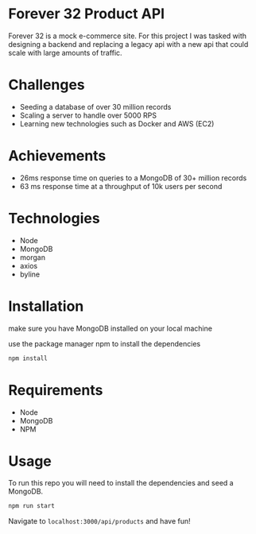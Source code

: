# Forever 32 Product API

Forever 32 is a mock e-commerce site. For this project I was tasked with designing a backend and replacing a legacy api with a new api that could scale with large amounts of traffic.

# Challenges

- Seeding a database of over 30 million records
- Scaling a server to handle over 5000 RPS
- Learning new technologies such as Docker and AWS (EC2)

# Achievements
- 26ms response time on queries to a MongoDB of 30+ million records
- 63 ms response time at a throughput of 10k users per second

# Technologies
- Node
- MongoDB
- morgan
- axios
- byline

# Installation

make sure you have MongoDB installed on your local machine

use the package manager npm to install the dependencies

```bash
npm install
```
# Requirements
- Node
- MongoDB
- NPM

# Usage

To run this repo you will need to install the dependencies and seed a MongoDB.

```bash
npm run start
```
Navigate to ``` localhost:3000/api/products ``` and have fun!
